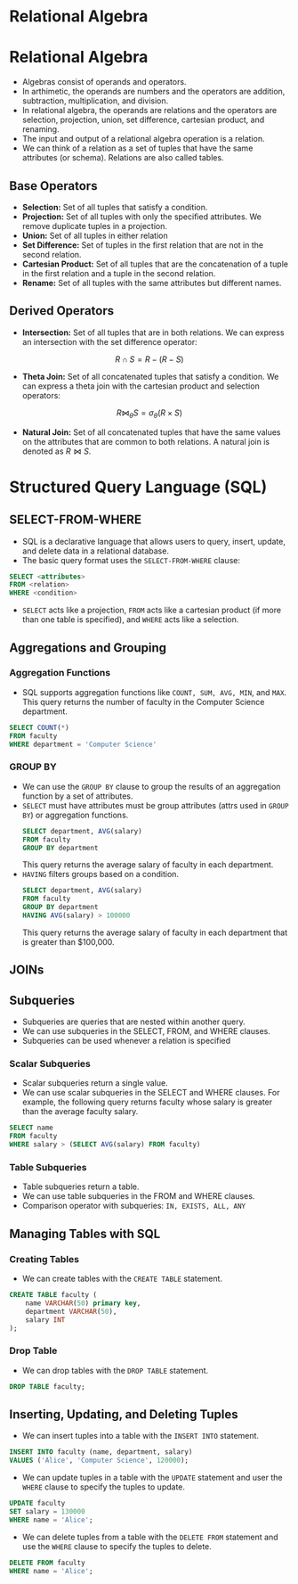 Relational Algebra
==============
# Relational Algebra 
* Algebras consist of operands and operators. 
* In arthimetic, the operands are numbers and the operators are addition, subtraction, multiplication, and division.
* In relational algebra, the operands are relations and the operators are selection, projection, union, set difference, cartesian product, and renaming.
* The input and output of a relational algebra operation is a relation.
* We can think of a relation as a set of tuples that have the same attributes (or schema). Relations are also called tables. 

## Base Operators
* **Selection:** Set of all tuples that satisfy a condition. 
* **Projection:** Set of all tuples with only the specified attributes. We remove duplicate tuples in a projection.
* **Union:** Set of all tuples in either relation
* **Set Difference:** Set of tuples in the first relation that are not in the second relation.
* **Cartesian Product:** Set of all tuples that are the concatenation of a tuple in the first relation and a tuple in the second relation.
* **Rename:** Set of all tuples with the same attributes but different names.

## Derived Operators
* **Intersection:** Set of all tuples that are in both relations. We can express an intersection with the set difference operator:
``` math 
R \cap S = R - (R - S)
```
* **Theta Join:** Set of all concatenated tuples that satisfy a condition. We can express a theta join with the cartesian product and selection operators:
``` math
R \bowtie_{\theta} S = \sigma_{\theta}(R \times S)
```
* **Natural Join:** Set of all concatenated tuples that have the same values on the attributes that are common to both relations. A natural join is denoted as $R \bowtie S$.

# Structured Query Language (SQL)
## SELECT-FROM-WHERE
* SQL is a declarative language that allows users to query, insert, update, and delete data in a relational database.
* The basic query format uses the `SELECT-FROM-WHERE` clause:
``` sql
SELECT <attributes>
FROM <relation>
WHERE <condition>
```
* `SELECT` acts like a projection, `FROM` acts like a cartesian product (if more than one table is specified), and `WHERE` acts like a selection.
## Aggregations and Grouping
### Aggregation Functions
* SQL supports aggregation functions like  `COUNT, SUM, AVG, MIN`, and `MAX`. This query returns the number of faculty in the Computer Science department.
``` sql
SELECT COUNT(*)
FROM faculty
WHERE department = 'Computer Science'
```

### GROUP BY
* We can use the `GROUP BY` clause to group the results of an aggregation function by a set of attributes. 
* `SELECT` must have attributes must be group attributes (attrs used in `GROUP BY`) or aggregation functions.
    ``` sql
    SELECT department, AVG(salary)
    FROM faculty
    GROUP BY department
    ```
    This query returns the average salary of faculty in each department.
* `HAVING` filters groups based on a condition.
    ``` sql
    SELECT department, AVG(salary)
    FROM faculty
    GROUP BY department
    HAVING AVG(salary) > 100000
    ```
    This query returns the average salary of faculty in each department that is greater than $100,000.

## JOINs

## Subqueries
* Subqueries are queries that are nested within another query.
* We can use subqueries in the SELECT, FROM, and WHERE clauses.
* Subqueries can be used whenever a relation is specified

### Scalar Subqueries
* Scalar subqueries return a single value.
* We can use scalar subqueries in the SELECT and WHERE clauses. For example, the following query returns faculty whose salary is greater than the average faculty salary.
``` sql
SELECT name 
FROM faculty
WHERE salary > (SELECT AVG(salary) FROM faculty)
```

### Table Subqueries
* Table subqueries return a table.
* We can use table subqueries in the FROM and WHERE clauses.
* Comparison operator with subqueries: `IN, EXISTS, ALL, ANY`

## Managing Tables with SQL
### Creating Tables
* We can create tables with the `CREATE TABLE` statement.
``` sql
CREATE TABLE faculty (
    name VARCHAR(50) primary key,
    department VARCHAR(50),
    salary INT
);
```

### Drop Table
* We can drop tables with the `DROP TABLE` statement.
``` sql
DROP TABLE faculty;
```

## Inserting, Updating, and Deleting Tuples
* We can insert tuples into a table with the `INSERT INTO` statement.
``` sql
INSERT INTO faculty (name, department, salary)
VALUES ('Alice', 'Computer Science', 120000);
```

* We can update tuples in a table with the `UPDATE` statement and user the `WHERE` clause to specify the tuples to update.
``` sql
UPDATE faculty 
SET salary = 130000
WHERE name = 'Alice';
```

* We can delete tuples from a table with the `DELETE FROM` statement and use the `WHERE` clause to specify the tuples to delete.
``` sql
DELETE FROM faculty
WHERE name = 'Alice';
```
